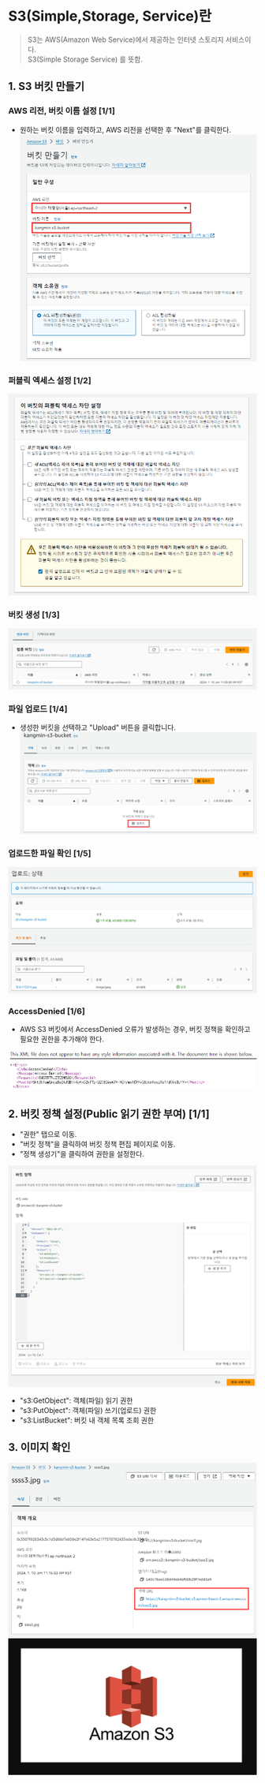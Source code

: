 # S3(Simple,Storage, Service)란
> S3는 AWS(Amazon Web Service)에서 제공하는 인터넷 스토리지 서비스이다.  
> S3(Simple Storage Service) 를 뜻함.

## 1. S3 버킷 만들기


### AWS 리전, 버킷 이름 설정 [1/1]
- 원하는 버킷 이름을 입력하고, AWS 리전을 선택한 후 "Next"를 클릭한다.
![](https://github.com/dididiri1/TIL/blob/main/AWS/S3/images/01.png?raw=true)

### 퍼블릭 엑세스 설정 [1/2]
![](https://github.com/dididiri1/TIL/blob/main/AWS/S3/images/02.png?raw=true)


### 버킷 생성 [1/3]
![](https://github.com/dididiri1/TIL/blob/main/AWS/S3/images/03.png?raw=true)

### 파일 업로드 [1/4]
- 생성한 버킷을 선택하고 "Upload" 버튼을 클릭합니다.
![](https://github.com/dididiri1/TIL/blob/main/AWS/S3/images/04.png?raw=true)

### 업로드한 파일 확인  [1/5]
![](https://github.com/dididiri1/TIL/blob/main/AWS/S3/images/05.png?raw=true)

### AccessDenied [1/6]
- AWS S3 버킷에서 AccessDenied 오류가 발생하는 경우, 버킷 정책을 확인하고 필요한 권한을 추가해야 한다.

![](https://github.com/dididiri1/TIL/blob/main/AWS/S3/images/06.png?raw=true)

## 2. 버킷 정책 설정(Public 읽기 권한 부여) [1/1]
- "권한" 탭으로 이동.
- "버킷 정책"을 클릭하여 버킷 정책 편집 페이지로 이동.
- "정책 생성기"을 클릭하여 권한을 설정한다.

![](https://github.com/dididiri1/TIL/blob/main/AWS/S3/images/07.png?raw=true)

- "s3:GetObject": 객체(파일) 읽기 권한
- "s3:PutObject": 객체(파일) 쓰기(업로드) 권한
- "s3:ListBucket": 버킷 내 객체 목록 조회 권한

## 3. 이미지 확인
![](https://github.com/dididiri1/TIL/blob/main/AWS/S3/images/08.png?raw=true)
![](https://github.com/dididiri1/TIL/blob/main/AWS/S3/images/09.png?raw=true)






